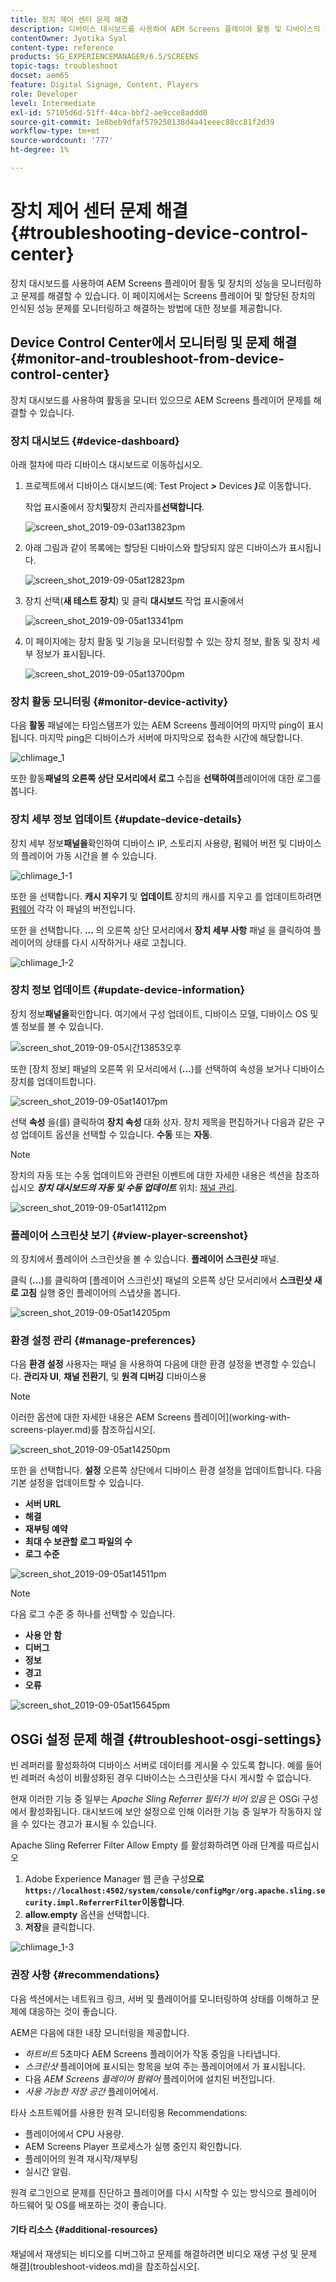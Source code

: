 ```yaml
---
title: 장치 제어 센터 문제 해결
description: 디바이스 대시보드를 사용하여 AEM Screens 플레이어 활동 및 디바이스의 성능을 모니터하고 문제를 해결하는 방법을 알아봅니다.
contentOwner: Jyotika Syal
content-type: reference
products: SG_EXPERIENCEMANAGER/6.5/SCREENS
topic-tags: troubleshoot
docset: aem65
feature: Digital Signage, Content, Players
role: Developer
level: Intermediate
exl-id: 57105d6d-51ff-44ca-bbf2-ae9cce8addd0
source-git-commit: 1e8beb9dfaf579250138d4a41eeec88cc81f2d39
workflow-type: tm+mt
source-wordcount: '777'
ht-degree: 1%

---
```


# 장치 제어 센터 문제 해결 {#troubleshooting-device-control-center}

장치 대시보드를 사용하여 AEM Screens 플레이어 활동 및 장치의 성능을 모니터링하고 문제를 해결할 수 있습니다. 이 페이지에서는 Screens 플레이어 및 할당된 장치의 인식된 성능 문제를 모니터링하고 해결하는 방법에 대한 정보를 제공합니다.

## Device Control Center에서 모니터링 및 문제 해결 {#monitor-and-troubleshoot-from-device-control-center}

장치 대시보드를 사용하여 활동을 모니터 있으므로 AEM Screens 플레이어 문제를 해결할 수 있습니다.

### 장치 대시보드 {#device-dashboard}

아래 절차에 따라 디바이스 대시보드로 이동하십시오.

1. 프로젝트에서 디바이스 대시보드(예: Test Project ***>*** Devices ***)***&#x200B;로 이동합니다.

   작업 표시줄에서 장치&#x200B;**및**&#x200B;장치 관리자를&#x200B;**선택합니다**.

   ![screen_shot_2019-09-03at13823pm](assets/screen_shot_2019-09-03at13823pm.png)

1. 아래 그림과 같이 목록에는 할당된 디바이스와 할당되지 않은 디바이스가 표시됩니다.

   ![screen_shot_2019-09-05at12823pm](assets/screen_shot_2019-09-05at12823pm.png)

1. 장치 선택(**새 테스트 장치**) 및 클릭 **대시보드** 작업 표시줄에서

   ![screen_shot_2019-09-05at13341pm](assets/screen_shot_2019-09-05at13341pm.png)

1. 이 페이지에는 장치 활동 및 기능을 모니터링할 수 있는 장치 정보, 활동 및 장치 세부 정보가 표시됩니다.

   ![screen_shot_2019-09-05at13700pm](assets/screen_shot_2019-09-05at13700pm.png)

### 장치 활동 모니터링 {#monitor-device-activity}

다음 **활동** 패널에는 타임스탬프가 있는 AEM Screens 플레이어의 마지막 ping이 표시됩니다. 마지막 ping은 디바이스가 서버에 마지막으로 접속한 시간에 해당합니다.

![chlimage_1](assets/chlimage_1.png)

또한 활동&#x200B;**패널의 오른쪽 상단 모서리에서 로그** 수집을 **선택하여**&#x200B;플레이어에 대한 로그를 봅니다.

### 장치 세부 정보 업데이트 {#update-device-details}

장치 세부 정보&#x200B;**패널을**&#x200B;확인하여 디바이스 IP, 스토리지 사용량, 펌웨어 버전 및 디바이스의 플레이어 가동 시간을 볼 수 있습니다.

![chlimage_1-1](assets/chlimage_1-1.png)

또한 을 선택합니다. **캐시 지우기** 및 **업데이트** 장치의 캐시를 지우고 를 업데이트하려면 [펌웨어](screens-glossary.md) 각각 이 패널의 버전입니다.

또한 을 선택합니다. **...** 의 오른쪽 상단 모서리에서 **장치 세부 사항** 패널 을 클릭하여 플레이어의 상태를 다시 시작하거나 새로 고칩니다.

![chlimage_1-2](assets/chlimage_1-2.png)

### 장치 정보 업데이트 {#update-device-information}

장치 정보&#x200B;**패널을**&#x200B;확인합니다. 여기에서 구성 업데이트, 디바이스 모델, 디바이스 OS 및 셸 정보를 볼 수 있습니다.

![screen_shot_2019-09-05시간13853오후](assets/screen_shot_2019-09-05at13853pm.png)

또한 [장치 정보] 패널의 오른쪽 위 모서리에서 (**...**)를 선택하여 속성을 보거나 디바이스 장치를 업데이트합니다.

![screen_shot_2019-09-05at14017pm](assets/screen_shot_2019-09-05at14017pm.png)

선택 **속성** 을(를) 클릭하여 **장치 속성** 대화 상자. 장치 제목을 편집하거나 다음과 같은 구성 업데이트 옵션을 선택할 수 있습니다. **수동** 또는 **자동**.

>[!NOTE]
>
>장치의 자동 또는 수동 업데이트와 관련된 이벤트에 대한 자세한 내용은 섹션을 참조하십시오 ***장치 대시보드의 자동 및 수동 업데이트*** 위치: [채널 관리](managing-channels.md).

![screen_shot_2019-09-05at14112pm](assets/screen_shot_2019-09-05at14112pm.png)

### 플레이어 스크린샷 보기 {#view-player-screenshot}

의 장치에서 플레이어 스크린샷을 볼 수 있습니다. **플레이어 스크린샷** 패널.

클릭 (**...**)를 클릭하여 [플레이어 스크린샷] 패널의 오른쪽 상단 모서리에서 **스크린샷 새로 고침** 실행 중인 플레이어의 스냅샷을 봅니다.

![screen_shot_2019-09-05at14205pm](assets/screen_shot_2019-09-05at14205pm.png)

### 환경 설정 관리 {#manage-preferences}

다음 **환경 설정** 사용자는 패널 을 사용하여 다음에 대한 환경 설정을 변경할 수 있습니다. **관리자 UI**, **채널 전환기**, 및 **원격 디버깅** 디바이스용

>[!NOTE]
>이러한 옵션에 대한 자세한 내용은 AEM Screens 플레이어](working-with-screens-player.md)를 참조하십시오[.

![screen_shot_2019-09-05at14250pm](assets/screen_shot_2019-09-05at14250pm.png)

또한 을 선택합니다. **설정** 오른쪽 상단에서 디바이스 환경 설정을 업데이트합니다. 다음 기본 설정을 업데이트할 수 있습니다.

* **서버 URL**
* **해결**
* **재부팅 예약**
* **최대 수 보관할 로그 파일의 수**
* **로그 수준**

![screen_shot_2019-09-05at14511pm](assets/screen_shot_2019-09-05at14511pm.png)

>[!NOTE]
>다음 로그 수준 중 하나를 선택할 수 있습니다.
>* **사용 안 함**
>* **디버그**
>* **정보**
>* **경고**
>* **오류**

![screen_shot_2019-09-05at15645pm](assets/screen_shot_2019-09-05at15645pm.png)

## OSGi 설정 문제 해결 {#troubleshoot-osgi-settings}

빈 레퍼러를 활성화하여 디바이스 서버로 데이터를 게시물 수 있도록 합니다. 예를 들어 빈 레퍼러 속성이 비활성화된 경우 디바이스는 스크린샷을 다시 게시할 수 없습니다.

현재 이러한 기능 중 일부는 *Apache Sling Referrer 필터가 비어 있음* 은 OSGi 구성에서 활성화됩니다. 대시보드에 보안 설정으로 인해 이러한 기능 중 일부가 작동하지 않을 수 있다는 경고가 표시될 수 있습니다.

Apache Sling Referrer Filter Allow Empty 를 활성화하려면 아래 단계를 따르십시오

1. Adobe Experience Manager 웹 콘솔 구성&#x200B;**으로 `https://localhost:4502/system/console/configMgr/org.apache.sling.security.impl.ReferrerFilter`이동합니다**.
1. **allow.empty** 옵션을 선택합니다.
1. **저장**&#x200B;을 클릭합니다.

![chlimage_1-3](assets/chlimage_1-3.png)

### 권장 사항 {#recommendations}

다음 섹션에서는 네트워크 링크, 서버 및 플레이어를 모니터링하여 상태를 이해하고 문제에 대응하는 것이 좋습니다.

AEM은 다음에 대한 내장 모니터링을 제공합니다.

* *하트비트* 5초마다 AEM Screens 플레이어가 작동 중임을 나타냅니다.
* *스크린샷* 플레이어에 표시되는 항목을 보여 주는 플레이어에서 가 표시됩니다.
* 다음 *AEM Screens 플레이어 펌웨어* 플레이어에 설치된 버전입니다.
* *사용 가능한 저장 공간* 플레이어에서.

타사 소프트웨어를 사용한 원격 모니터링용 Recommendations:

* 플레이어에서 CPU 사용량.
* AEM Screens Player 프로세스가 실행 중인지 확인합니다.
* 플레이어의 원격 재시작/재부팅
* 실시간 알림.

원격 로그인으로 문제를 진단하고 플레이어를 다시 시작할 수 있는 방식으로 플레이어 하드웨어 및 OS를 배포하는 것이 좋습니다.

#### 기타 리소스 {#additional-resources}

채널에서 재생되는 비디오를 디버그하고 문제를 해결하려면 비디오 재생 구성 및 문제 해결](troubleshoot-videos.md)을 참조하십시오[.

